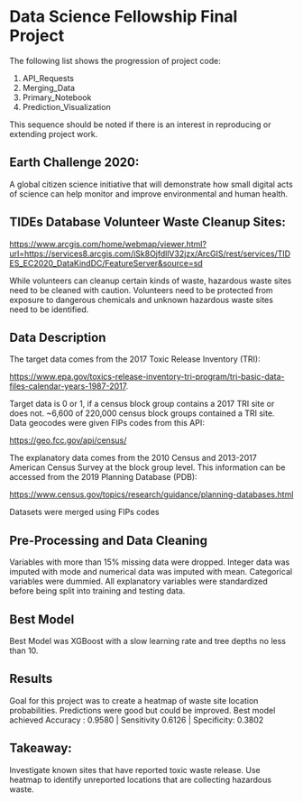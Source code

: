 # Data Science Fellowship Final Project
The following list shows the progression of project code:

1) API_Requests
2) Merging_Data
3) Primary_Notebook
4) Prediction_Visualization

This sequence should be noted if there is an interest in reproducing or extending project work.

## Earth Challenge 2020:

A global citizen science initiative that will demonstrate how small digital acts of science can help monitor and improve environmental and human health.

## TIDEs Database Volunteer Waste Cleanup Sites: 

https://www.arcgis.com/home/webmap/viewer.html?url=https://services8.arcgis.com/iSk8OjfdllV32jzx/ArcGIS/rest/services/TIDES_EC2020_DataKindDC/FeatureServer&source=sd

While volunteers can cleanup certain kinds of waste, hazardous waste sites need to be cleaned with caution.  Volunteers need to be protected from exposure to dangerous chemicals and unknown hazardous waste sites need to be identified.

## Data Description
The target data comes from the 2017 Toxic Release Inventory (TRI):

https://www.epa.gov/toxics-release-inventory-tri-program/tri-basic-data-files-calendar-years-1987-2017.  

Target data is 0 or 1, if a census block group contains a 2017 TRI site or does not.  ~6,600 of 220,000 census block groups contained a TRI site.  Data geocodes were given FIPs codes from this API:

https://geo.fcc.gov/api/census/

The explanatory data comes from the 2010 Census and 2013-2017 American Census Survey at the block group level.  This information can be accessed from the 2019 Planning Database (PDB): 

https://www.census.gov/topics/research/guidance/planning-databases.html

Datasets were merged using FIPs codes

## Pre-Processing and Data Cleaning
Variables with more than 15% missing data were dropped.  Integer data was imputed with mode and numerical data was imputed with mean.  Categorical variables were dummied.  All explanatory variables were standardized before being split into training and testing data.  

## Best Model
Best Model was XGBoost with a slow learning rate and tree depths no less than 10.

## Results
Goal for this project was to create a heatmap of waste site location probabilities.  Predictions were good but could be improved.  Best model achieved Accuracy : 0.9580 | Sensitivity 0.6126 | Specificity: 0.3802

## Takeaway:  
Investigate known sites that have reported toxic waste release.  Use heatmap to identify unreported locations that are collecting hazardous waste.
